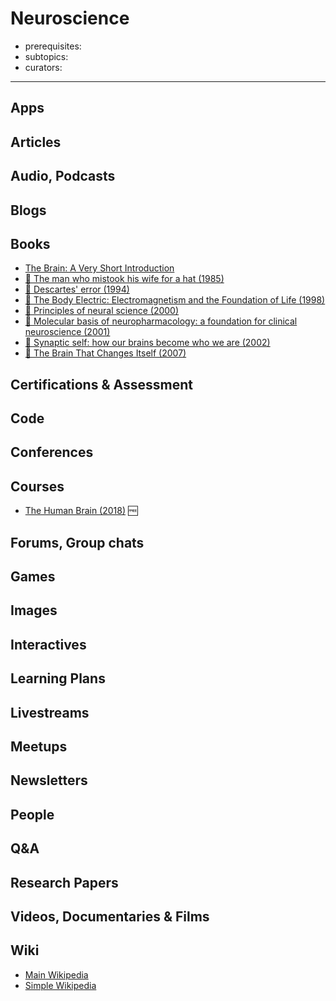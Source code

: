 # Neuroscience

- prerequisites:
- subtopics:
- curators:

------

## Apps

## Articles

## Audio, Podcasts

## Blogs

## Books

- [The Brain: A Very Short Introduction](http://www.veryshortintroductions.com/abstract/10.1093/actrade/9780192853929.001.0001/actrade-9780192853929?rskey=MLPnxI&result=88)
- [📕 The man who mistook his wife for a hat (1985)](http://www.goodreads.com/book/show/63697.The_Man_Who_Mistook_His_Wife_for_a_Hat_and_Other_Clinical_Tales)
- [📕 Descartes' error (1994)](http://www.goodreads.com/book/show/103867.Descartes_Error)
- [📕 The Body Electric: Electromagnetism and the Foundation of Life (1998)](https://www.goodreads.com/book/show/277641.The_Body_Electric)
- [📕 Principles of neural science (2000)](http://www.goodreads.com/book/show/826396.Principles_of_Neural_Science)
- [📕 Molecular basis of neuropharmacology: a foundation for clinical neuroscience (2001)](http://www.goodreads.com/book/show/818044.Molecular_Basis_of_Neuropharmacology)
- [📕 Synaptic self: how our brains become who we are (2002)](http://www.goodreads.com/book/show/151132.Synaptic_Self)
- [📕 The Brain That Changes Itself (2007)](https://www.goodreads.com/book/show/570172.The_Brain_That_Changes_Itself)


## Certifications & Assessment

## Code

## Conferences

## Courses

- [The Human Brain (2018)](https://nancysbraintalks.mit.edu/course/9-11-the-human-brain) 🆓

## Forums, Group chats

## Games

## Images

## Interactives

## Learning Plans

## Livestreams

## Meetups

## Newsletters

## People

## Q&A

## Research Papers

## Videos, Documentaries & Films

## Wiki
- [Main Wikipedia](https://en.wikipedia.org/wiki/Neuroscience)
- [Simple Wikipedia](https://simple.wikipedia.org/wiki/Neuroscience)
